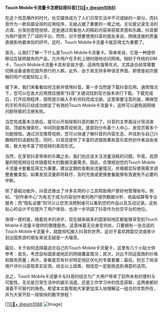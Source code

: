 **Touch Mobile卡流量卡怎麽註冊抖音[[TG💪+ @esim1088](https://t.me/s/esim1088)]**

在这个信息爆炸的时代，社交媒体成为了人们日常生活中不可或缺的一部分，而抖音作为一款风靡全球的应用程序，无疑占据了重要的一席之地。无论是记录生活的点滴、分享创意短视频，还是通过观看他人的精彩内容来获取灵感和乐趣，抖音都为用户提供了广阔的平台。然而，对于想要使用抖音的朋友来说，网络连接的质量直接影响着体验的好坏。这时，Touch Mobile卡流量卡就显得尤为重要了。

首先，让我们了解一下什么是Touch Mobile卡流量卡。简单来说，它是一种提供移动互联网服务的产品，允许用户在手机上随时随地访问网络。相较于传统的SIM卡，Touch Mobile卡流量卡具有安装方便、适用性强等优点，尤其适合经常需要切换设备或者在国外旅行的人群。此外，由于其支持多种语言界面，即使是初次接触的用户也能轻松上手。

接下来，我们来看看如何注册并使用抖音。第一步当然是下载抖音应用。通常情况下，您可以在各大应用商店搜索“抖音”关键词找到官方版本进行下载。下载完成后，打开应用程序，按照提示输入手机号码完成注册。这里需要注意的是，确保您的手机号码已经成功绑定了有效的Touch Mobile卡流量卡，这样可以避免因网络问题导致的注册失败。

当您完成基本注册后，就可以开始探索抖音的魅力了。抖音的主界面设计简洁直观，顶部有搜索栏，中间则是推荐视频流，底部则分布着个人中心、发现页等多个功能按钮。通过浏览推荐视频，您可以快速了解抖音的内容生态，并找到与自己兴趣相符的话题标签。同时，抖音还提供了丰富的滤镜效果和音乐库供创作者自由发挥，极大地丰富了短视频的表现形式。

当然，在享受抖音带来的乐趣之余，我们也应该关注流量消耗的问题。毕竟，高质量的短视频往往伴随着较大的数据流量需求。因此，合理规划您的Touch Mobile卡流量卡套餐显得尤为重要。建议定期检查剩余流量情况，并根据实际使用需求调整套餐类型。如果发现流量即将耗尽，及时充值或更换套餐能够有效避免不必要的中断。

除了基础功能外，抖音还推出了许多实用的小工具帮助用户更好地管理账号。例如，“创作者中心”为有志于成为内容创作者的用户提供数据分析、收益结算等专业服务；而“隐私设置”则可以让您灵活控制谁可以看到您的作品以及互动记录。这些贴心的设计不仅提升了用户体验，也进一步巩固了抖音作为社交平台的地位。

值得一提的是，随着技术的进步，现在越来越多的国家和地区都能够享受到Touch Mobile卡流量卡提供的便捷服务。这意味着无论身在何处，只要拥有一张合适的Touch Mobile卡流量卡，就能轻松接入抖音的世界。这对于喜欢跨国交流或者计划出国旅游的朋友来说无疑是一大福音。

最后，关于如何选择最适合自己的Touch Mobile卡流量卡，这里有几个小贴士供参考：首先，考虑目标国家或地区的网络覆盖情况；其次，对比不同运营商的价格和服务质量；再次，查看是否有针对特定地区优化的专属套餐；最后，别忘了阅读用户评价以获取真实反馈。综合以上因素，相信您一定能挑选到满意的选项。

总之，Touch Mobile卡流量卡与抖音的结合为广大用户带来了前所未有的便利与可能性。无论是日常生活中的娱乐消遣，还是工作学习中的信息获取，这两者都扮演着不可替代的角色。希望本文能帮助大家更加深入地理解这一组合的优势所在，并为大家开启一段愉快的数字旅程！

[[TG💪+ @esim1088](https://t.me/s/esim1088) ![Image](https://i.postimg.cc/4NQfJmqS/Snipaste-2025-05-13-00-14-12.png)]
